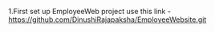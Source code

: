 1.First set up EmployeeWeb project
use this link - https://github.com/DinushiRajapaksha/EmployeeWebsite.git
